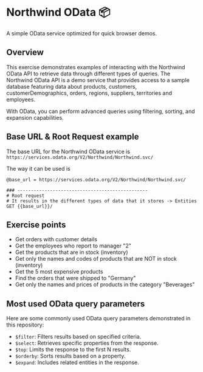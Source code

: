 # Northwind OData 📦
A simple OData service optimized for quick browser demos.

## Overview
This exercise demonstrates examples of interacting with the Northwind OData API to retrieve data through different types of queries. The Northwind OData API is a demo service that provides access to a sample database featuring data about products, customers, customerDemographics, orders, regions, suppliers, territories and employees. 

With OData, you can perform advanced queries using filtering, sorting, and expansion capabilities.

## Base URL & Root Request example
The base URL for the Northwind OData service is `https://services.odata.org/V2/Northwind/Northwind.svc/`

The way it can be used is
```http
@base_url = https://services.odata.org/V2/Northwind/Northwind.svc/

### ------------------------------------------------
# Root request 
# It results in the different types of data that it stores -> Entities
GET {{base_url}}/
```

## Exercise points
* Get orders with customer details
* Get the employees who report to manager "2"
* Get the products that are in stock (inventory)
* Get only the names and codes of products that are NOT in stock (inventory)
* Get the 5 most expensive products
* Find the orders that were shipped to "Germany"
* Get only the names and prices of products in the category "Beverages"

## Most used OData query parameters
Here are some commonly used OData query parameters demonstrated in this repository:
* `$filter`: Filters results based on specified criteria.
* `$select`: Retrieves specific properties from the response.
* `$top`: Limits the response to the first N results.
* `$orderby`: Sorts results based on a property.
* `$expand`: Includes related entities in the response.
